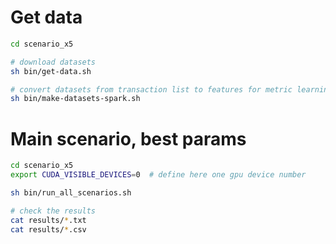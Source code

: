 # Get data

```sh
cd scenario_x5

# download datasets
sh bin/get-data.sh

# convert datasets from transaction list to features for metric learning
sh bin/make-datasets-spark.sh
```

# Main scenario, best params

```sh
cd scenario_x5
export CUDA_VISIBLE_DEVICES=0  # define here one gpu device number

sh bin/run_all_scenarios.sh

# check the results
cat results/*.txt
cat results/*.csv
```
